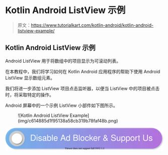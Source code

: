 # Kotlin Android ListView 示例

> 原文：<https://www.tutorialkart.com/kotlin-android/kotlin-android-listview-example/>

## Kotlin Android ListView 示例

Android ListView 用于将数组中的项目显示为可滚动列表。

在本教程中，我们将学习如何在 Kotlin Android 应用程序的帮助下使用 Android ListView 显示数组元素。

我们将进一步添加 ListView 项目点击监听器，以便当 ListView 中的项目被点击时，将采取特定的操作。

Android 屏幕中的一个示例 ListView 小部件如下图所示。

<figure class="aligncenter">![Kotlin Android ListView Example](img/c614885d1f95138a58cb319b78faf48b.png)</figure>

[![](img/925da31b32d6bc3827932f6c8afb11bb.png)](https://www.tutorialkart.com/)